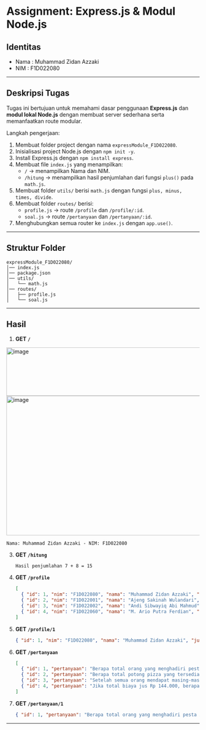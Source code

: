 # Assignment: Express.js & Modul Node.js

## Identitas
- Nama : Muhammad Zidan Azzaki
- NIM  : F1D022080

---

## Deskripsi Tugas
Tugas ini bertujuan untuk memahami dasar penggunaan **Express.js** dan **modul lokal Node.js** dengan membuat server sederhana serta memanfaatkan route modular.

Langkah pengerjaan:
1. Membuat folder project dengan nama `expressModule_F1D022080`.
2. Inisialisasi project Node.js dengan `npm init -y`.
3. Install Express.js dengan `npm install express`.
4. Membuat file `index.js` yang menampilkan:
   - `/` → menampilkan Nama dan NIM.
   - `/hitung` → menampilkan hasil penjumlahan dari fungsi `plus()` pada `math.js`.
5. Membuat folder `utils/` berisi `math.js` dengan fungsi `plus, minus, times, divide`.
6. Membuat folder `routes/` berisi:
   - `profile.js` → route `/profile` dan `/profile/:id`.
   - `soal.js` → route `/pertanyaan` dan `/pertanyaan/:id`.
7. Menghubungkan semua router ke `index.js` dengan `app.use()`.

---

## Struktur Folder
```
expressModule_F1D022080/
│── index.js
│── package.json
│── utils/
│   └── math.js
│── routes/
│   ├── profile.js
│   └── soal.js
```

---

## Hasil
1. **GET `/`**
 <img width="598" height="126" alt="image" src="https://github.com/user-attachments/assets/2e5d9209-9186-4f7b-aacf-5f3540e8d355" />

   
   <img width="960" height="364" alt="image" src="https://github.com/user-attachments/assets/72abecc4-962a-4633-9359-9416e7f5d8e8" />

   ```
   Nama: Muhammad Zidan Azzaki - NIM: F1D022080
   ```

3. **GET `/hitung`**
   ```
   Hasil penjumlahan 7 + 8 = 15
   ```

4. **GET `/profile`**
   ```json
   [
     { "id": 1, "nim": "F1D022080", "nama": "Muhammad Zidan Azzaki", "jurusan": "Teknik Informatika", "angkatan": 2022 },
     { "id": 2, "nim": "F1D022001", "nama": "Ajeng Sakinah Wulandari", "jurusan": "Teknik Informatika", "angkatan": 2022 },
     { "id": 3, "nim": "F1D022002", "nama": "Andi Sibwayiq Abi Mahmud", "jurusan": "Teknik Informatika", "angkatan": 2022 },
     { "id": 4, "nim": "F1D022060", "nama": "M. Ario Putra Ferdian", "jurusan": "Teknik Informatika", "angkatan": 2022 }
   ]
   ```

5. **GET `/profile/1`**
   ```json
   { "id": 1, "nim": "F1D022080", "nama": "Muhammad Zidan Azzaki", "jurusan": "Teknik Informatika", "angkatan": 2022 }
   ```

6. **GET `/pertanyaan`**
   ```json
   [
     { "id": 1, "pertanyaan": "Berapa total orang yang menghadiri pesta Andi (termasuk Andi sendiri)?", "jawaban": 19 },
     { "id": 2, "pertanyaan": "Berapa total potong pizza yang tersedia?", "jawaban": 24 },
     { "id": 3, "pertanyaan": "Setelah semua orang mendapat masing-masing 1 potong kue, berapa sisa potong kue yang ada?", "jawaban": 1 },
     { "id": 4, "pertanyaan": "Jika total biaya jus Rp 144.000, berapa harga per botol jus buah kecil?", "jawaban": "Rp 2.000" }
   ]
   ```

7. **GET `/pertanyaan/1`**
   ```json
   { "id": 1, "pertanyaan": "Berapa total orang yang menghadiri pesta Andi (termasuk Andi sendiri)?", "jawaban": 19 }
   ```

---

